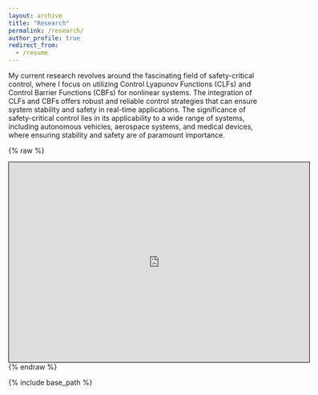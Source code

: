 ```yaml
---
layout: archive
title: "Research"
permalink: /research/
author_profile: true
redirect_from:
  - /resume
---
```


My current research revolves around the fascinating field of safety-critical control, where I focus on utilizing Control Lyapunov Functions (CLFs) and Control Barrier Functions (CBFs) for nonlinear systems. The integration of CLFs and CBFs offers robust and reliable control strategies that can ensure system stability and safety in real-time applications. The significance of safety-critical control lies in its applicability to a wide range of systems, including autonomous vehicles, aerospace systems, and medical devices, where ensuring stability and safety are of paramount importance.

<!---
{% raw %}
<iframe src="https://miladalipourshahraki.github.io/side_by_side_spacecraft_attitude_control_animation.html" width="1000" height="300"></iframe>
{% endraw %}


{% raw %}
<div style="width: 600px; height: 400px; overflow: hidden; border: 1px solid black;">
  <iframe src="https://miladalipourshahraki.github.io/side_by_side_spacecraft_attitude_control_animation.html" width="100%" height="100%" style="border: none;"></iframe>
</div>
{% endraw %}
-->

{% raw %}
<div style="width: 600px; height: 400px; overflow: hidden; border: 1px solid black; position: relative;">
  <iframe src="https://miladalipourshahraki.github.io/side_by_side_spacecraft_attitude_control_animation.html" style="
    width: 1200px;  /* Scale width */
    height: 800px;  /* Scale height */
    transform: scale(0.5); /* Adjust scale (1 = original size, 0.5 = half size) */
    transform-origin: top left;
    border: none;
    position: absolute;
    top: 0;
    left: 0;
  "></iframe>
</div>
{% endraw %}



{% include base_path %}

